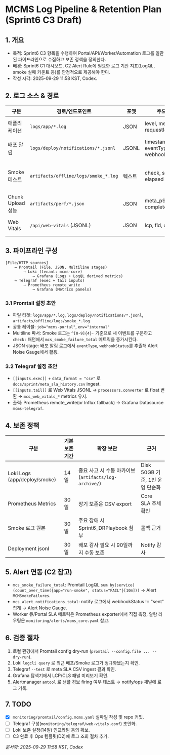 # MCMS Log Pipeline & Retention Plan (Sprint6 C3 Draft)

## 1. 개요
- 목적: Sprint6 C3 항목을 수행하여 Portal/API/Worker/Automation 로그를 일관된 파이프라인으로 수집하고 보존 정책을 정의한다.
- 배경: Sprint6 C1 대시보드, C2 Alert Rule에 필요한 로그 기반 지표(LogQL, smoke 실패 카운트 등)를 안정적으로 제공해야 한다.
- 작성 시각: 2025-09-29 11:58 KST, Codex.

## 2. 로그 소스 & 경로
| 구분 | 경로/엔드포인트 | 포맷 | 주요 필드 | 소비처 |
|------|----------------|------|-----------|--------|
| 애플리케이션 | `logs/app/*.log` | JSON | level, message, requestId, route | Loki → Grafana Logs |
| 배포 알림 | `logs/deploy/notifications/*.jsonl` | JSONL | timestamp, eventType, webhookStatus | Loki → Deployment Status 패널 |
| Smoke 테스트 | `artifacts/offline/logs/smoke_*.log` | 텍스트 | check, status, elapsed | Loki multiline pipeline → Smoke Matrix |
| Chunk Upload 성능 | `artifacts/perf/*.json` | JSON | meta_p95_ms, complete_p95_ms | Telegraf exec → Prometheus |
| Web Vitals | `/api/web-vitals` (JSONL) | JSON | lcp, fid, cls | Telegraf tail → Prometheus |

## 3. 파이프라인 구성
```
[File/HTTP sources]
    → Promtail (File, JSON, Multiline stages)
        → Loki (tenant: mcms-core)
            → Grafana (Logs + LogQL derived metrics)
    → Telegraf (exec + tail inputs)
        → Prometheus remote_write
            → Grafana (Metrics panels)
```

### 3.1 Promtail 설정 초안
- 파일 타겟: `logs/app/*.log`, `logs/deploy/notifications/*.jsonl`, `artifacts/offline/logs/smoke_*.log`
- 공통 레이블: `job="mcms-portal"`, `env="internal"`
- Multiline 파서: Smoke 로그는 `^[0-9]{4}-` 기준으로 새 이벤트를 구분하고 `check:` 패턴에서 `mcs_smoke_failure_total` 메트릭을 증가시킨다.
- JSON stage: 배포 알림 로그에서 `eventType`, `webhookStatus`를 추출해 Alert Noise Gauge에서 활용.

### 3.2 Telegraf 설정 초안
- `[[inputs.exec]]` + `data_format = "csv"` 로 `docs/sprint/meta_sla_history.csv` ingest.
- `[[inputs.tail]]` 로 Web Vitals JSONL -> `processors.converter` 로 float 변환 → `mcs_web_vitals_*` metrics 유지.
- 출력: Prometheus remote_write(or Influx fallback) → Grafana Datasource `mcms-telegraf`.

## 4. 보존 정책
| 구분 | 기본 보존 기간 | 확장 보관 | 근거 |
|------|---------------|----------|------|
| Loki Logs (app/deploy/smoke) | 14일 | 중요 사고 시 수동 아카이브 (`artifacts/log-archive/`) | Disk 50GB 기준, 1인 운영 단순화 |
| Prometheus Metrics | 30일 | 장기 보존은 CSV export | Core SLA 추세 확인 |
| Smoke 로그 원본 | 30일 | 주요 장애 시 Sprint6_DRPlaybook 첨부 | 롤백 근거 |
| Deployment jsonl | 30일 | 배포 감사 필요 시 90일까지 수동 보존 | Notify 감사 |

## 5. Alert 연동 (C2 참고)
- `mcs_smoke_failure_total`: Promtail LogQL `sum by(service)(count_over_time({app="run-smoke", status="FAIL"}[10m]))` → Alert `MCMSmokeFailures`.
- `mcs_alert_notifications_total`: notify 로그에서 webhookStatus != "sent" 집계 → Alert Noise Gauge.
- Worker 큐/Portal SLA 메트릭은 Prometheus exporter에서 직접 측정, 알람 라우팅은 `monitoring/alerts/mcms_core.yaml` 참고.

## 6. 검증 절차
1. 로컬 환경에서 Promtail config dry-run (`promtail --config.file ... --dry-run`).
2. Loki `logcli query` 로 최근 배포/Smoke 로그가 정규화됐는지 확인.
3. Telegraf `--test` 로 meta SLA CSV ingest 결과 확인.
4. Grafana 탐색기에서 LCP/CLS 패널 미리보기 확인.
5. Alertmanager `amtool` 로 샘플 경보 firing 여부 테스트 → notify/ops 채널에 로그 기록.

## 7. TODO
- [x] `monitoring/promtail/config.mcms.yaml` 실파일 작성 및 repo 커밋.
- [ ] Telegraf 구성(`monitoring/telegraf/web-vitals.conf`) 초안화.
- [ ] Loki 보존 설정(14일) 인프라팀 동의 확보.
- [ ] C3 완료 후 Ops 템플릿(D2)에 로그 조회 절차 추가.

*문서화: 2025-09-29 11:58 KST, Codex*
